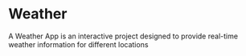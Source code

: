 # Weather
A Weather App is an interactive project designed to provide real-time weather information for different locations
